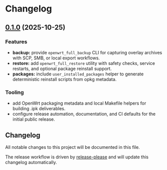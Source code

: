 # Changelog

## [0.1.0](https://github.com/nagual2/openwrt-extended-backup/releases/tag/v0.1.0) (2025-10-25)

### Features

* **backup:** provide `openwrt_full_backup` CLI for capturing overlay archives with SCP, SMB, or local export workflows.
* **restore:** add `openwrt_full_restore` utility with safety checks, service restarts, and optional package reinstall support.
* **packages:** include `user_installed_packages` helper to generate deterministic reinstall scripts from opkg metadata.

### Tooling

* add OpenWrt packaging metadata and local Makefile helpers for building .ipk deliverables.
* configure release automation, documentation, and CI defaults for the initial public release.

## Changelog

All notable changes to this project will be documented in this file.

The release workflow is driven by [release-please](https://github.com/googleapis/release-please) and will update this changelog automatically.
